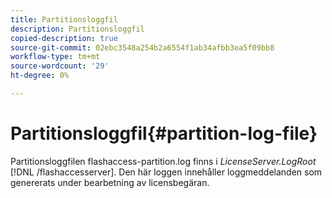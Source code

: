 ```yaml
---
title: Partitionsloggfil
description: Partitionsloggfil
copied-description: true
source-git-commit: 02ebc3548a254b2a6554f1ab34afbb3ea5f09bb8
workflow-type: tm+mt
source-wordcount: '29'
ht-degree: 0%

---
```


# Partitionsloggfil{#partition-log-file}

Partitionsloggfilen flashaccess-partition.log finns i *LicenseServer.LogRoot* [!DNL /flashaccesserver]. Den här loggen innehåller loggmeddelanden som genererats under bearbetning av licensbegäran.
